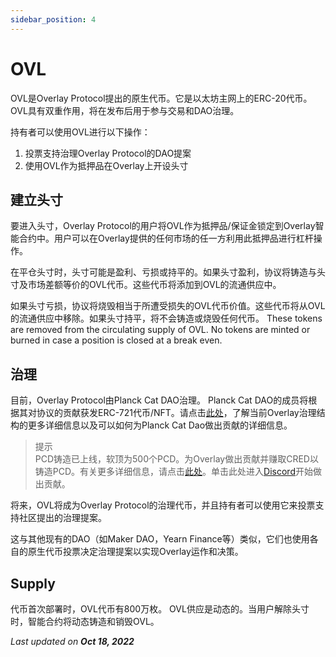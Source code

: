 ```yaml
---
sidebar_position: 4
---
```

# OVL

OVL是Overlay Protocol提出的原生代币。它是以太坊主网上的ERC-20代币。 OVL具有双重作用，将在发布后用于参与交易和DAO治理。

持有者可以使用OVL进行以下操作：



1. 投票支持治理Overlay Protocol的DAO提案
2. 使用OVL作为抵押品在Overlay上开设头寸


## 建立头寸

要进入头寸，Overlay Protocol的用户将OVL作为抵押品/保证金锁定到Overlay智能合约中。用户可以在Overlay提供的任何市场的任一方利用此抵押品进行杠杆操作。

在平仓头寸时，头寸可能是盈利、亏损或持平的。如果头寸盈利，协议将铸造与头寸及市场差额等价的OVL代币。这些代币将添加到OVL的流通供应中。

如果头寸亏损，协议将烧毁相当于所遭受损失的OVL代币价值。这些代币将从OVL的流通供应中移除。如果头寸持平，将不会铸造或烧毁任何代币。 These tokens are removed from the circulating supply of OVL. No tokens are minted or burned in case a position is closed at a break even.  


## 治理

目前，Overlay Protocol由Planck Cat DAO治理。 Planck Cat DAO的成员将根据其对协议的贡献获发ERC-721代币/NFT。请点击[此处](https://www.notion.so/PlanckCat-DAO-7a3fe097aa5c4acaac2d89e142467e53)，了解当前Overlay治理结构的更多详细信息以及可以如何为Planck Cat Dao做出贡献的详细信息。


> 提示     
> PCD铸造已上线，软顶为500个PCD。为Overlay做出贡献并赚取CRED以铸造PCD。有关更多详细信息，请点击[此处](https://www.notion.so/What-is-PlanckCat-DAO-PCD-330510eae9864129aa511668a8a594c8)。单击此处进入[Discord](https://discord.com/invite/m2U5vSr4gD)开始做出贡献。



将来，OVL将成为Overlay Protocol的治理代币，并且持有者可以使用它来投票支持社区提出的治理提案。

这与其他现有的DAO（如Maker DAO，Yearn Finance等）类似，它们也使用各自的原生代币投票决定治理提案以实现Overlay运作和决策。


## Supply

代币首次部署时，OVL代币有800万枚。 OVL供应是动态的。当用户解除头寸时，智能合约将动态铸造和销毁OVL。

<p style={{textAlign: 'right'}}>
<em>Last updated on <strong>Oct 18, 2022</strong></em></p>

